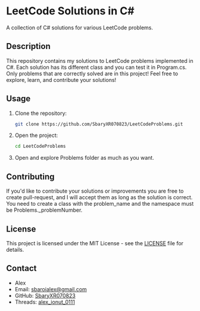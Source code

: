 # LeetCode Solutions in C#

A collection of C# solutions for various LeetCode problems.

## Description

This repository contains my solutions to LeetCode problems implemented in C#. Each solution has its different class and you can test it  in Program.cs.
Only problems that are correctly solved are in this project!
Feel free to explore, learn, and contribute your solutions!

## Usage

1. Clone the repository:

    ```bash
    git clone https://github.com/SbaryXR070823/LeetCodeProblems.git
    ```

2. Open the project:

    ```bash
    cd LeetCodeProblems
    ```

3. Open and explore Problems folder as much as you want.

## Contributing

If you'd like to contribute your solutions or improvements you are free to create pull-request, and I will accept them as long as the solution is correct.
You need to create a class with the problem_name and the namespace must be Problems._problemNumber.

## License

This project is licensed under the MIT License - see the [LICENSE](LICENSE) file for details.

## Contact

- Alex
- Email: sbaroialex@gmail.com
- GitHub: [SbaryXR070823](https://github.com/SbaryXR070823)
- Threads: [alex_ionut_0111](https://www.threads.net/@alex_ionut_0111)
